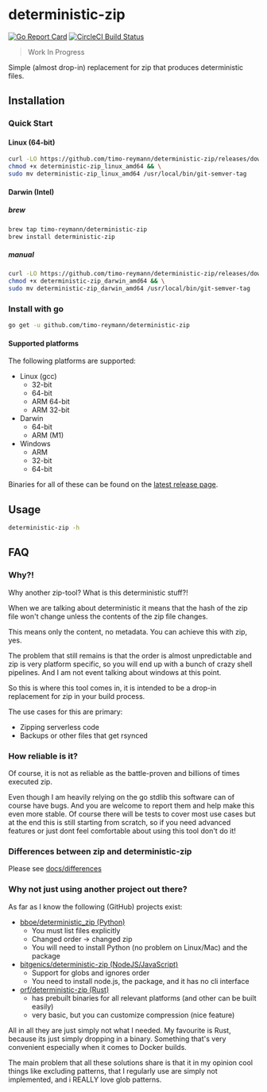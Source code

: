 deterministic-zip
===
[![Go Report Card](https://goreportcard.com/badge/github.com/timo-reymann/deterministic-zip)](https://goreportcard.com/report/github.com/timo-reymann/deterministic-zip)
[![CircleCI Build Status](https://circleci.com/gh/timo-reymann/deterministic-zip.svg?style=shield)](https://app.circleci.com/pipelines/github/timo-reymann/deterministic-zip)

> Work In Progress

Simple (almost drop-in) replacement for zip that produces deterministic files.

## Installation

### Quick Start

#### Linux (64-bit)

```bash
curl -LO https://github.com/timo-reymann/deterministic-zip/releases/download/$(curl -Lso /dev/null -w %{url_effective} https://github.com/timo-reymann/deterministic-zip/releases/latest | grep -o '[^/]*$')/deterministic-zip_linux_amd64 && \
chmod +x deterministic-zip_linux_amd64 && \
sudo mv deterministic-zip_linux_amd64 /usr/local/bin/git-semver-tag
```

#### Darwin (Intel)

##### brew

```bash
brew tap timo-reymann/deterministic-zip
brew install deterministic-zip
```

##### manual

```bash
curl -LO https://github.com/timo-reymann/deterministic-zip/releases/download/$(curl -Lso /dev/null -w %{url_effective} https://github.com/timo-reymann/deterministic-zip/releases/latest | grep -o '[^/]*$')/deterministic-zip_darwin_amd64 && \
chmod +x deterministic-zip_darwin_amd64 && \
sudo mv deterministic-zip_darwin_amd64 /usr/local/bin/git-semver-tag
```

### Install with go

```bash
go get -u github.com/timo-reymann/deterministic-zip
```

#### Supported platforms

The following platforms are supported:

- Linux (gcc)
    - 32-bit
    - 64-bit
    - ARM 64-bit
    - ARM 32-bit
- Darwin
    - 64-bit
    - ARM (M1)
- Windows
    - ARM
    - 32-bit
    - 64-bit

Binaries for all of these can be found on
the [latest release page](https://github.com/timo-reymann/deterministic-zip/releases/latest).

## Usage

```sh
deterministic-zip -h
```

## FAQ

### Why?!

Why another zip-tool? What is this deterministic stuff?!

When we are talking about deterministic it means that the hash of the zip file won't change unless the contents of the
zip file changes.

This means only the content, no metadata. You can achieve this with zip, yes.

The problem that still remains is that the order is almost unpredictable and zip is very platform specific, so you will
end up with a bunch of crazy shell pipelines. And I am not event talking about windows at this point.

So this is where this tool comes in, it is intended to be a drop-in replacement for zip in your build process.

The use cases for this are primary:

- Zipping serverless code
- Backups or other files that get rsynced

### How reliable is it?

Of course, it is not as reliable as the battle-proven and billions of times executed zip.

Even though I am heavily relying on the go stdlib this software can of course have bugs. And you are welcome to report
them and help make this even more stable. Of course there will be tests to cover most use cases but at the end this is
still starting from scratch, so if you need advanced features or just dont feel comfortable about using this tool don't
do it!

### Differences between zip and deterministic-zip

Please see [docs/differences](./docs/differences)

### Why not just using another project out there?

As far as I know the following (GitHub) projects exist:

- [bboe/deterministic_zip (Python)](https://github.com/bboe/deterministic_zip)
    - You must list files explicitly
    - Changed order -> changed zip
    - You will need to install Python (no problem on Linux/Mac) and the package
- [bitgenics/deterministic-zip (NodeJS/JavaScript)](https://github.com/bitgenics/deterministic-zip#readme)
    - Support for globs and ignores order
    - You need to install node.js, the package, and it has no cli interface
- [orf/deterministic-zip (Rust)](https://github.com/orf/deterministic-zip)
    - has prebuilt binaries for all relevant platforms (and other can be built easily)
    - very basic, but you can customize compression (nice feature)

All in all they are just simply not what I needed. My favourite is Rust, because its just simply dropping in a binary.
Something that's very convenient especially when it comes to Docker builds.

The main problem that all these solutions share is that it in my opinion cool things like excluding patterns, that I
regularly use are simply not implemented, and i REALLY love glob patterns.
